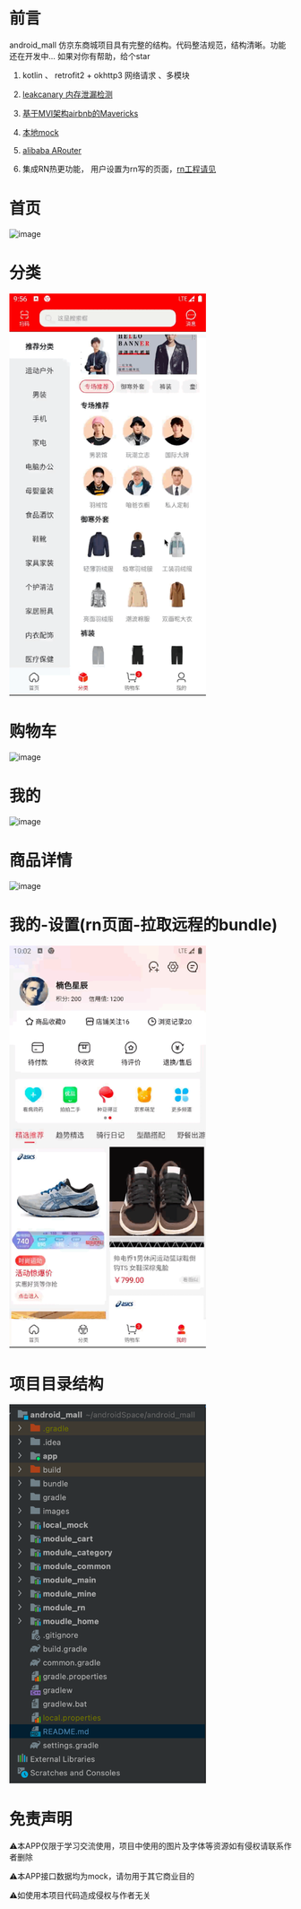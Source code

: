 # 前言
android_mall 仿京东商城项目具有完整的结构。代码整洁规范，结构清晰。功能还在开发中... 
如果对你有帮助，给个star

1. kotlin 、 retrofit2 + okhttp3 网络请求 、多模块

2. [leakcanary 内存泄漏检测](https://github.com/square/leakcanary)

3. [基于MVI架构airbnb的Mavericks](https://airbnb.io/mavericks/#/README)

4. [本地mock](https://github.com/mirrajabi/okhttp-json-mock)

5. [alibaba ARouter](https://github.com/alibaba/ARouter/tree/master)

6. 集成RN热更功能， 用户设置为rn写的页面，[rn工程请见](https://github.com/liuaries/rn_mall.git)

# 首页
<img src="images/home.gif" title="" alt="image" width="351">

# 分类
<img src="images/category.gif" title="" alt="image" width="351">

# 购物车
<img src="images/cart.gif" title="" alt="image" width="351">

# 我的
<img src="images/mine.gif" title="" alt="image" width="351">

# 商品详情
<img src="images/detail.gif" title="" alt="image" width="351">

# 我的-设置(rn页面-拉取远程的bundle)
<img src="images/setting.gif" title="" alt="image" width="351">

# 项目目录结构
<img src="images/project.png" title="" alt="image" width="351">

# 免责声明
⚠️本APP仅限于学习交流使用，项目中使用的图片及字体等资源如有侵权请联系作者删除

⚠️本APP接口数据均为mock，请勿用于其它商业目的

⚠️如使用本项目代码造成侵权与作者无关